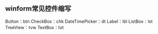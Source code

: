 ﻿## ‌winform常见控件缩写
Button‌：btn
‌CheckBox‌：chk
‌DateTimePicker‌：dt
‌Label‌：lbl
‌ListBox‌：lst
‌TreeView‌：tvw
‌TextBox‌：txt